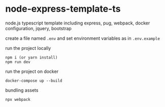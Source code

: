 # node-express-template-ts

node.js typescript template including express, pug, webpack, docker configuration, jquery, bootstrap

create a file named `.env` and set environment variables as in `.env.example`

run the project locally

```
npm i (or yarn install)
npm run dev
```

run the project on docker

```
docker-compose up --build
```

bundling assets

```
npx webpack
```
